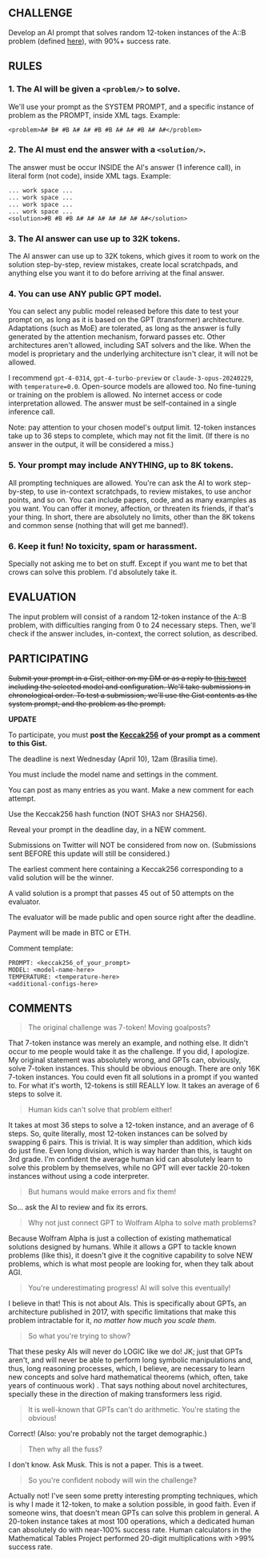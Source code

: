 ## CHALLENGE

Develop an AI prompt that solves random 12-token instances of the A::B problem (defined [here](https://twitter.com/VictorTaelin/status/1776096481704804789)), with 90%+ success rate.

## RULES

### 1. The AI will be given a `<problem/>` to solve.

We'll use your prompt as the SYSTEM PROMPT, and a specific instance of problem as the PROMPT, inside XML tags. Example:

    <problem>A# B# #B A# A# #B #B A# A# #B A# A#</problem>

### 2. The AI must end the answer with a `<solution/>`.

The answer must be occur INSIDE the AI's answer (1 inference call), in literal form (not code), inside XML tags. Example:

    ... work space ...
    ... work space ...
    ... work space ...
    ... work space ...
    <solution>#B #B #B A# A# A# A# A# A# A#</solution>

### 3. The AI answer can use up to 32K tokens.

The AI answer can use up to 32K tokens, which gives it room to work on the
solution step-by-step, review mistakes, create local scratchpads, and anything
else you want it to do before arriving at the final answer.

### 4. You can use ANY public GPT model.

You can select any public model released before this date to test your prompt
on, as long as it is based on the GPT (transformer) architecture. Adaptations
(such as MoE) are tolerated, as long as the answer is fully generated by the
attention mechanism, forward passes etc. Other architectures aren't allowed,
including SAT solvers and the like. When the model is proprietary and the
underlying architecture isn't clear, it will not be allowed.

I recommend `gpt-4-0314`, `gpt-4-turbo-preview` or `claude-3-opus-20240229`,
with `temperature=0.0`. Open-source models are allowed too. No fine-tuning or
training on the problem is allowed. No internet access or code interpretation
allowed. The answer must be self-contained in a single inference call.

Note: pay attention to your chosen model's output limit. 12-token instances
take up to 36 steps to complete, which may not fit the limit. (If there is
no answer in the output, it will be considered a miss.)

### 5. Your prompt may include ANYTHING, up to 8K tokens.

All prompting techniques are allowed. You're can ask the AI to work
step-by-step, to use in-context scratchpads, to review mistakes, to use anchor
points, and so on. You can include papers, code, and as many examples as you
want. You can offer it money, affection, or threaten its friends, if that's your
thing. In short, there are absolutely no limits, other than the 8K tokens and
common sense (nothing that will get me banned!).

### 6. Keep it fun! No toxicity, spam or harassment.

Specially not asking me to bet on stuff. Except if you want me to bet that
crows can solve this problem. I'd absolutely take it.

## EVALUATION

The input problem will consist of a random 12-token instance of the A::B
problem, with difficulties ranging from 0 to 24 necessary steps.
Then, we'll check if the answer includes,
in-context, the correct solution, as described.

## PARTICIPATING

~~Submit your prompt in a Gist, either on my DM or as a reply to [this
tweet](https://twitter.com/VictorTaelin/status/1776677635491344744) including
the selected model and configuration. We'll take submissions in chronological
order. To test a submission, we'll use the Gist contents as the system prompt,
and the problem as the prompt.~~

**UPDATE**

To participate, you must **post the [Keccak256](https://emn178.github.io/online-tools/keccak_256.html) of your prompt as a comment to this Gist.**

The deadline is next Wednesday (April 10), 12am (Brasilia time). 

You must include the model name and settings in the comment.

You can post as many entries as you want. Make a new comment for each attempt.

Use the Keccak256 hash function (NOT SHA3 nor SHA256).

Reveal your prompt in the deadline day, in a NEW comment.

Submissions on Twitter will NOT be considered from now on. (Submissions sent BEFORE this update will still be considered.)

The earliest comment here containing a Keccak256 corresponding to a valid solution will be the winner.

A valid solution is a prompt that passes 45 out of 50 attempts on the evaluator.

The evaluator will be made public and open source right after the deadline.

Payment will be made in BTC or ETH.

Comment template:

```
PROMPT: <keccak256_of_your_prompt>
MODEL: <model-name-here>
TEMPERATURE: <temperature-here>
<additional-configs-here>
```

## COMMENTS

> The original challenge was 7-token! Moving goalposts?

That 7-token instance was merely an example, and nothing else. It didn't occur
to me people would take it as the challenge. If you did, I apologize. My
original statement was absolutely wrong, and GPTs can, obviously, solve 7-token
instances. This should be obvious enough. There are only 16K 7-token instances.
You could even fit all solutions in a prompt if you wanted to. For what it's
worth, 12-tokens is still REALLY low. It takes an average of 6 steps to solve it.

> Human kids can't solve that problem either!

It takes at most 36 steps to solve a 12-token instance, and an average of 6 steps.
So, quite literally, most 12-token instances
can be solved by swapping 6 pairs. This is trivial. It is way simpler than
addition, which kids do just fine. Even long division, which is way harder than
this, is taught on 3rd grade. I'm confident the average human kid can absolutely
learn to solve this problem by themselves, while no GPT will ever tackle
20-token instances without using a code interpreter.

> But humans would make errors and fix them!

So... ask the AI to review and fix its errors. 

> Why not just connect GPT to Wolfram Alpha to solve math problems?

Because Wolfram Alpha is just a collection of existing mathematical solutions
designed by humans. While it allows a GPT to tackle known problems (like this),
it doesn't give it the cognitive capability to solve NEW problems, which is what
most people are looking for, when they talk about AGI.

> You're underestimating progress! AI will solve this eventually!

I believe in that! This is not about AIs. This is specifically about GPTs, an
architecture published in 2017, with specific limitations that make this
problem intractable for it, *no matter how much you scale them*.

> So what you're trying to show?

That these pesky AIs will never do LOGIC like we do! JK; just that GPTs aren't,
and will never be able to perform long symbolic manipulations and, thus, long
reasoning processes, which, I believe, are necessary to learn new concepts and
solve hard mathematical theorems (which, often, take years of continuous work) .
That says nothing about novel architectures, specially these in the direction
of making transformers less rigid.

> It is well-known that GPTs can't do arithmetic. You're stating the obvious!

Correct! (Also: you're probably not the target demographic.)

> Then why all the fuss?

I don't know. Ask Musk. This is not a paper. This is a tweet.

> So you're confident nobody will win the challenge?

Actually not! I've seen some pretty interesting prompting techniques, which is
why I made it 12-token, to make a solution possible, in good faith. Even if
someone wins, that doesn't mean GPTs can solve this problem in general. A
20-token instance takes at most 100 operations, which a dedicated human can
absolutely do with near-100% success rate. Human calculators in the Mathematical
Tables Project performed 20-digit multiplications with >99% success rate.

